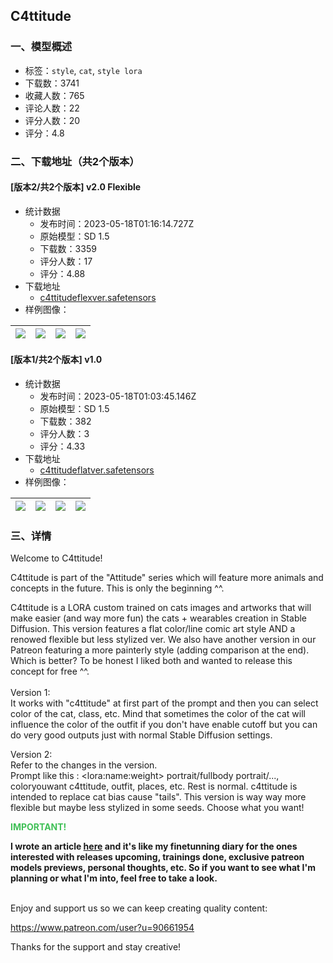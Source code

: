 ## C4ttitude
### 一、模型概述

- 标签：`style`, `cat`, `style lora`
- 下载数：3741
- 收藏人数：765
- 评论人数：22
- 评分人数：20
- 评分：4.8

### 二、下载地址（共2个版本）

#### [版本2/共2个版本] v2.0 Flexible

- 统计数据
  - 发布时间：2023-05-18T01:16:14.727Z
  - 原始模型：SD 1.5
  - 下载数：3359
  - 评分人数：17
  - 评分：4.88
- 下载地址
  - [c4ttitudeflexver.safetensors](https://civitai.com/api/download/models/73637)
- 样例图像：

| <img src="https://image.civitai.com/xG1nkqKTMzGDvpLrqFT7WA/523c9968-f7ed-4a60-89a1-afb94d4f01a0/width=450/822505.jpeg" /> | <img src="https://image.civitai.com/xG1nkqKTMzGDvpLrqFT7WA/cd93d640-4870-44b7-8013-5ac4ae4844c5/width=450/822509.jpeg" /> | <img src="https://image.civitai.com/xG1nkqKTMzGDvpLrqFT7WA/709bc6a8-6fd1-4daa-9226-919ada6a2383/width=450/822504.jpeg" /> | <img src="https://image.civitai.com/xG1nkqKTMzGDvpLrqFT7WA/ac580fcc-cc53-43f2-9851-c515f9e9b0c5/width=450/822506.jpeg" /> |
| ---- | ---- | ---- | ---- |

#### [版本1/共2个版本] v1.0

- 统计数据
  - 发布时间：2023-05-18T01:03:45.146Z
  - 原始模型：SD 1.5
  - 下载数：382
  - 评分人数：3
  - 评分：4.33
- 下载地址
  - [c4ttitudeflatver.safetensors](https://civitai.com/api/download/models/72616)
- 样例图像：

| <img src="https://image.civitai.com/xG1nkqKTMzGDvpLrqFT7WA/aa62d966-6953-434f-920d-443fec5b6be9/width=450/810554.jpeg" /> | <img src="https://image.civitai.com/xG1nkqKTMzGDvpLrqFT7WA/d6673675-2246-4338-b101-49659528282c/width=450/810555.jpeg" /> | <img src="https://image.civitai.com/xG1nkqKTMzGDvpLrqFT7WA/58f40a63-558c-4f92-9c48-46d0c926837d/width=450/810545.jpeg" /> | <img src="https://image.civitai.com/xG1nkqKTMzGDvpLrqFT7WA/c7ecd249-120a-4fa7-b121-7f4e0e4b2798/width=450/810556.jpeg" /> |
| ---- | ---- | ---- | ---- |


### 三、详情
<p>Welcome to C4ttitude!<br /></p><p>C4ttitude is part of the "Attitude" series which will feature more animals and concepts in the future. This is only the beginning ^^.<br /></p><p>C4ttitude is a LORA custom trained on cats images and artworks that will make easier (and way more fun) the cats + wearables creation in Stable Diffusion. This version features a flat color/line comic art style AND a renowed flexible but less stylized ver. We also have another version in our Patreon featuring a more painterly style (adding comparison at the end).<br />Which is better? To be honest I liked both and wanted to release this concept for free ^^.<br /><br />Version 1:<br />It works with "c4ttitude" at first part of the prompt and then you can select color of the cat, class, etc. Mind that sometimes the color of the cat will influence the color of the outfit if you don't have enable cutoff but you can do very good outputs just with normal Stable Diffusion settings.</p><p>Version 2:<br />Refer to the changes in the version.<br />Prompt like this : &lt;lora:name:weight&gt; portrait/fullbody portrait/..., coloryouwant c4ttitude, outfit, places, etc. Rest is normal. c4ttitude is intended to replace cat bias cause "tails". This version is way way more flexible but maybe less stylized in some seeds. Choose what you want!<br /></p><p><strong><span style="color:rgb(64, 192, 87)">IMPORTANT!</span></strong></p><p><strong>I wrote an article </strong><a target="_blank" rel="ugc" href="https://civitai.com/articles/925"><strong>here</strong></a><strong> and it's like my finetunning diary for the ones interested with releases upcoming, trainings done, exclusive patreon models previews, personal thoughts, etc. So if you want to see what I'm planning or what I'm into, feel free to take a look.</strong></p><p><br />Enjoy and support us so we can keep creating quality content:</p><p><a target="_blank" rel="ugc" href="https://www.patreon.com/user?u=90661954">https://www.patreon.com/user?u=90661954</a><br /></p><p>Thanks for the support and stay creative!<br /><br /></p><p></p>
